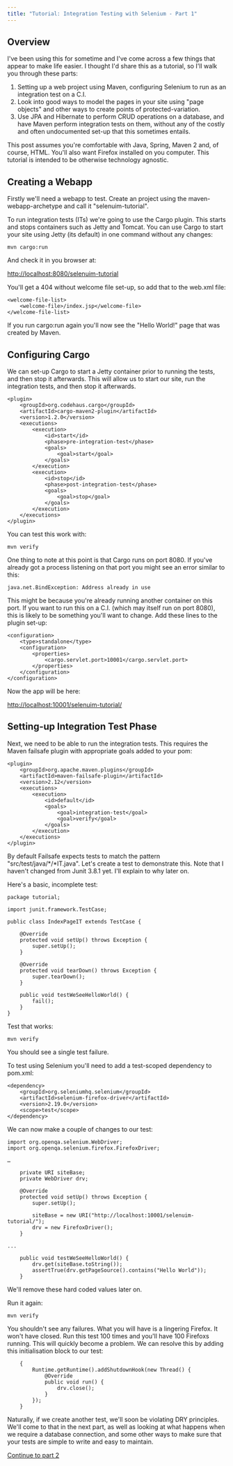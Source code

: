 ```yaml
---
title: "Tutorial: Integration Testing with Selenium - Part 1"
---
```

<h2>Overview</h2>

I've been using this for sometime and I've come across a few things that appear to make life easier. I thought I'd share this as a tutorial, so I'll walk you through these parts:

<ol>
<li>Setting up a web project using Maven, configuring Selenium to run as an integration test on a C.I.</li>
<li>Look into good ways to model the pages in your site using "page objects" and other ways to create points of protected-variation.</li>
<li>Use JPA and Hibernate to perform CRUD operations on a database, and have Maven perform integration tests on them, without any of the costly and often undocumented set-up that this sometimes entails.</li>
</ol>

This post assumes you're comfortable with Java, Spring, Maven 2 and, of course, HTML. You'll also want Firefox installed on you computer. This tutorial is intended to be otherwise technology agnostic.

<h2>Creating a Webapp</h2>

Firstly we'll need a webapp to test. Create an project using the maven-webapp-archetype and call it "selenuim-tutorial".

To run integration tests (ITs) we're going to use the Cargo plugin. This starts and stops containers such as Jetty and Tomcat. You can use Cargo to start your site using Jetty (its default) in one command without any changes:

	mvn cargo:run

And check it in you browser at:

<a href="http://localhost:8080/selenuim-tutorial">http://localhost:8080/selenuim-tutorial</a>

You'll get a 404 without welcome file set-up, so add that to the web.xml file:

	<welcome-file-list>
		<welcome-file>/index.jsp</welcome-file>
	</welcome-file-list>

If you run cargo:run again you'll now see the "Hello World!" page that was created by Maven.

<h2>Configuring Cargo</h2>

We can set-up Cargo to start a Jetty container prior to running the tests, and then stop it afterwards. This will allow us to start our site, run the integration tests, and then stop it afterwards.

	<plugin>
		<groupId>org.codehaus.cargo</groupId>
		<artifactId>cargo-maven2-plugin</artifactId>
		<version>1.2.0</version>
		<executions>
			<execution>
				<id>start</id>
				<phase>pre-integration-test</phase>
				<goals>
					<goal>start</goal>
				</goals>
			</execution>
			<execution>
				<id>stop</id>
				<phase>post-integration-test</phase>
				<goals>
					<goal>stop</goal>
				</goals>
			</execution>
		</executions>
	</plugin>

You can test this work with:

	mvn verify

One thing to note at this point is that Cargo runs on port 8080. If you've already got a process listening on that port you might see an error similar to this:

	java.net.BindException: Address already in use

This might be because you're already running another container on this port. If you want to run this on a C.I. (which may itself run on port 8080), this is likely to be something you'll want to change. Add these lines to the plugin set-up:

	<configuration>
		<type>standalone</type>
		<configuration>
			<properties>
				<cargo.servlet.port>10001</cargo.servlet.port>
			</properties>
		</configuration>
	</configuration>

Now the app will be here:

<a href="http://localhost:10001/selenuim-tutorial/">http://localhost:10001/selenuim-tutorial/</a>

<h2>Setting-up Integration Test Phase</h2>

Next, we need to be able to run the integration tests. This requires the Maven failsafe plugin with appropriate goals added to your pom:

	<plugin>
		<groupId>org.apache.maven.plugins</groupId>
		<artifactId>maven-failsafe-plugin</artifactId>
		<version>2.12</version>
		<executions>
			<execution>
				<id>default</id>
				<goals>
					<goal>integration-test</goal>
					<goal>verify</goal>
				</goals>
			</execution>
		</executions>
	</plugin>

By default Failsafe expects tests to match the pattern "src/test/java/*/*IT.java".  Let's create a test to demonstrate this. Note that I haven't changed from Junit 3.8.1 yet. I'll explain to why later on.

Here's a basic, incomplete test:

	package tutorial;
	
	import junit.framework.TestCase;
	
	public class IndexPageIT extends TestCase {
	
		@Override
		protected void setUp() throws Exception {
			super.setUp();
		}
	
		@Override
		protected void tearDown() throws Exception {
			super.tearDown();
		}
		
		public void testWeSeeHelloWorld() {
			fail();
		}
	}

Test that works:
	
	mvn verify

You should see a single test failure. 

To test using Selenium you'll need to add a test-scoped dependency to pom.xml:

	<dependency>
		<groupId>org.seleniumhq.selenium</groupId>
		<artifactId>selenium-firefox-driver</artifactId>
		<version>2.19.0</version>
		<scope>test</scope>
	</dependency>

We can now make a couple of changes to our test:

	import org.openqa.selenium.WebDriver;
	import org.openqa.selenium.firefox.FirefoxDriver;
	
	…
	
		private URI siteBase;
		private WebDriver drv;
	
		@Override
		protected void setUp() throws Exception {
			super.setUp();
	
			siteBase = new URI("http://localhost:10001/selenuim-tutorial/");
			drv = new FirefoxDriver();
		}
	
	...
	
		public void testWeSeeHelloWorld() {
			drv.get(siteBase.toString());
			assertTrue(drv.getPageSource().contains("Hello World"));
		}

We'll remove these hard coded values later on.

Run it again:

	mvn verify

You shouldn't see any failures. What you will have is a lingering Firefox. It won't have closed. Run this test 100 times and you'll have 100 Firefoxs running. This will quickly become a problem. We can resolve this by adding this initialisation block to our test:

		{
			Runtime.getRuntime().addShutdownHook(new Thread() {
				@Override
				public void run() {
					drv.close();
				}
			});
		}

Naturally, if we create another test, we'll soon be violating DRY principles. We'll come to that in the next part, as well as looking at what happens when we require a database connection, and some other ways to make sure that your tests are simple to write and easy to maintain.

<a href="/content/tutorial-integration-testing-selenium-part-2">Continue to part 2</a>
